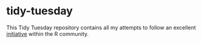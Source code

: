 
<!-- README.md is generated from README.Rmd. Please edit that file -->
tidy-tuesday
============

<!-- badges: start -->
<!-- badges: end -->
This Tidy Tuesday repository contains all my attempts to follow an excellent [initiative](https://thomasmock.netlify.com/post/tidytuesday-a-weekly-social-data-project-in-r/) within the R community.
